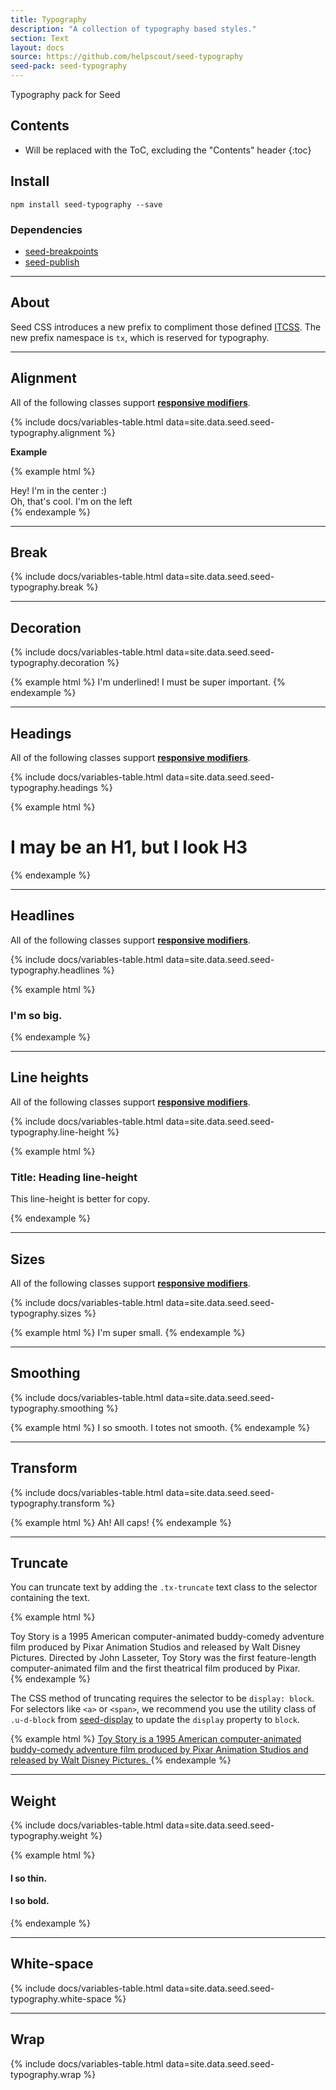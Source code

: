 ```yaml
---
title: Typography
description: "A collection of typography based styles."
section: Text
layout: docs
source: https://github.com/helpscout/seed-typography
seed-pack: seed-typography
---
```


Typography pack for Seed

## Contents

* Will be replaced with the ToC, excluding the "Contents" header
{:toc}

## Install

```
npm install seed-typography --save
```


### Dependencies

* [seed-breakpoints](/seed/packs/seed-breakpoints)
* [seed-publish](/seed/packs/seed-publish)



---


## About

Seed CSS introduces a new prefix to compliment those defined [ITCSS](http://itcss.io/). The new prefix namespace is `tx`, which is reserved for typography.


---


## Alignment

All of the following classes support **[responsive modifiers](/seed/packs/seed-breakpoints/#responsive-modifiers)**.

{% include docs/variables-table.html data=site.data.seed.seed-typography.alignment %}


**Example**

{% example html %}
<div class="tx-center">
  Hey! I'm in the center :)
  <div class="tx-left">
    Oh, that's cool. I'm on the left
  </div>
</div>
{% endexample %}


---


## Break

{% include docs/variables-table.html data=site.data.seed.seed-typography.break %}


---


## Decoration

{% include docs/variables-table.html data=site.data.seed.seed-typography.decoration %}

{% example html %}
<span class="tx-underline">I'm underlined! I must be super important.</span>
{% endexample %}


---


## Headings

All of the following classes support **[responsive modifiers](/seed/packs/seed-breakpoints/#responsive-modifiers)**.

{% include docs/variables-table.html data=site.data.seed.seed-typography.headings %}

{% example html %}
<h1 class="tx-h3">I may be an H1, but I look H3</h1>
{% endexample %}


---


## Headlines

All of the following classes support **[responsive modifiers](/seed/packs/seed-breakpoints/#responsive-modifiers)**.

{% include docs/variables-table.html data=site.data.seed.seed-typography.headlines %}

{% example html %}
<h3 class="tx-headline-3">I'm so big.</h3>
{% endexample %}


---


## Line heights

All of the following classes support **[responsive modifiers](/seed/packs/seed-breakpoints/#responsive-modifiers)**.

{% include docs/variables-table.html data=site.data.seed.seed-typography.line-height %}

{% example html %}
<h3 class="tx-lh-heading">
  Title: Heading line-height
</h3>
<p class="tx-lh-copy">
  This line-height is better for copy.
</p>
{% endexample %}


---


## Sizes

All of the following classes support **[responsive modifiers](/seed/packs/seed-breakpoints/#responsive-modifiers)**.

{% include docs/variables-table.html data=site.data.seed.seed-typography.sizes %}

{% example html %}
<span class="tx-xs">I'm super small.</span>
{% endexample %}


---


## Smoothing

{% include docs/variables-table.html data=site.data.seed.seed-typography.smoothing %}

{% example html %}
<span class="tx-smooth">I so smooth.</span>
<span class="tx-smooth-none">I totes not smooth.</span>
{% endexample %}


---


## Transform

{% include docs/variables-table.html data=site.data.seed.seed-typography.transform %}

{% example html %}
<span class="tx-uppercase">Ah! All caps!</span>
{% endexample %}


---


## Truncate

You can truncate text by adding the `.tx-truncate` text class to the selector containing the text.

{% example html %}
<div class="tx-truncate">
Toy Story is a 1995 American computer-animated buddy-comedy adventure film produced
by Pixar Animation Studios and released by Walt Disney Pictures. Directed by John Lasseter,
Toy Story was the first feature-length computer-animated film and the first theatrical
film produced by Pixar.
</div>
{% endexample %}

The CSS method of truncating requires the selector to be `display: block`. For selectors like `<a>` or `<span>`, we recommend you use the utility class of `.u-d-block` from [seed-display](/seed/packs/seed-display) to update the `display` property to `block`.

{% example html %}
<a class="tx-truncate u-d-block" href="#">
Toy Story is a 1995 American computer-animated buddy-comedy adventure film produced
by Pixar Animation Studios and released by Walt Disney Pictures.
</a>
{% endexample %}



---


## Weight

{% include docs/variables-table.html data=site.data.seed.seed-typography.weight %}

{% example html %}
<h4 class="tx-300">I so thin.</h4>
<h4 class="tx-800">I so bold.</h4>
{% endexample %}


---


## White-space

{% include docs/variables-table.html data=site.data.seed.seed-typography.white-space %}


---


## Wrap

{% include docs/variables-table.html data=site.data.seed.seed-typography.wrap %}
